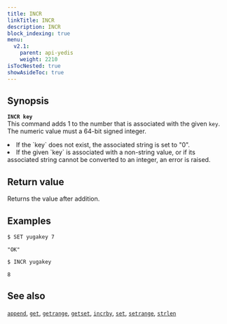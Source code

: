 ```yaml
---
title: INCR
linkTitle: INCR
description: INCR
block_indexing: true
menu:
  v2.1:
    parent: api-yedis
    weight: 2210
isTocNested: true
showAsideToc: true
---
```


## Synopsis

<b>`INCR key`</b><br>
This command adds 1 to the number that is associated with the given `key`. The numeric value must a 64-bit signed integer.
<li>If the `key` does not exist, the associated string is set to "0".</li>
<li>If the given `key` is associated with a non-string value, or if its associated string cannot be converted to an integer, an error is raised.</li>

## Return value

Returns the value after addition.

## Examples

```sh
$ SET yugakey 7
```

```
"OK"
```

```sh
$ INCR yugakey
```

```
8
```

## See also

[`append`](../append/), [`get`](../get/), [`getrange`](../getrange/), [`getset`](../getset/), [`incrby`](../incrby/), [`set`](../set/), [`setrange`](../setrange/), [`strlen`](../strlen/)
